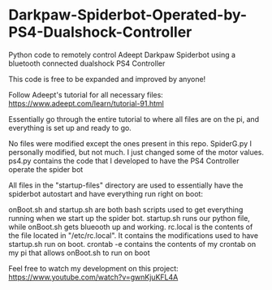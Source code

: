 # Darkpaw-Spiderbot-Operated-by-PS4-Dualshock-Controller

Python code to remotely control Adeept Darkpaw Spiderbot using a bluetooth connected dualshock PS4 Controller

This code is free to be expanded and improved by anyone!

Follow Adeept's tutorial for all necessary files: https://www.adeept.com/learn/tutorial-91.html

Essentially go through the entire tutorial to where all files are on the pi, and everything is set up and ready to go.

No files were modified except the ones present in this repo. SpiderG.py I personally modified, but not much. I just changed some of the motor values. ps4.py contains the code that I developed to have the PS4 Controller operate the spider bot

All files in the "startup-files" directory are used to essentially have the spiderbot autostart and have everything run right on boot:

onBoot.sh and startup.sh are both bash scripts used to get everything running when we start up the spider bot. startup.sh runs our python file, while onBoot.sh gets blueooth up and working. rc.local is the contents of the file located in "/etc/rc.local". It contains the modifications used to have startup.sh run on boot. crontab -e contains the contents of my crontab on my pi that allows onBoot.sh to run on boot


Feel free to watch my development on this project: https://www.youtube.com/watch?v=gwnKjuKFL4A
